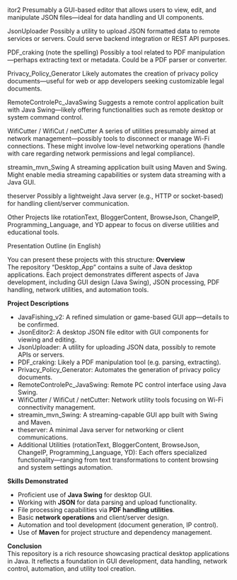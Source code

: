<project version="4">
  <component name="ExternalStorageConfigurationManager" enabled="true" />
  <component name="MavenProjectsManager">
    <option name="originalFiles">
      <list>
        <option value="$PROJECT_DIR$/pom.xml" />
      </list>
    </option>
  </component>
  <component name="ProjectRootManager" version="2" languageLevel="JDK_24" default="true" project-jdk-name="22" project-jdk-type="JavaSDK">
    <output url="file://$PROJECT_DIR$/out" />
  </component>
</project>                         itor2
Presumably a GUI-based editor that allows users to view, edit, and manipulate JSON files—ideal for data handling and UI components.

JsonUploader
Possibly a utility to upload JSON formatted data to remote services or servers. Could serve backend integration or REST API purposes.

PDF_craking (note the spelling)
Possibly a tool related to PDF manipulation—perhaps extracting text or metadata. Could be a PDF parser or converter.

Privacy_Policy_Generator
Likely automates the creation of privacy policy documents—useful for web or app developers seeking customizable legal documents.

RemoteControlePc_JavaSwing
Suggests a remote control application built with Java Swing—likely offering functionalities such as remote desktop or system command control.

WifiCutter / WifiCut / netCutter
A series of utilities presumably aimed at network management—possibly tools to disconnect or manage Wi-Fi connections. These might involve low-level networking operations (handle with care regarding network permissions and legal compliance).

streamin_mvn_Swing
A streaming application built using Maven and Swing. Might enable media streaming capabilities or system data streaming with a Java GUI.

theserver
Possibly a lightweight Java server (e.g., HTTP or socket-based) for handling client/server communication.

Other Projects like rotationText, BloggerContent, BrowseJson, ChangeIP, Programming_Language, and YD appear to focus on diverse utilities and educational tools.

Presentation Outline (in English)

You can present these projects with this structure:
**Overview**  
The repository “Desktop_App” contains a suite of Java desktop applications. Each project demonstrates different aspects of Java development, including GUI design (Java Swing), JSON processing, PDF handling, network utilities, and automation tools.

**Project Descriptions**  
- JavaFishing_v2: A refined simulation or game-based GUI app—details to be confirmed.  
- JsonEditor2: A desktop JSON file editor with GUI components for viewing and editing.  
- JsonUploader: A utility for uploading JSON data, possibly to remote APIs or servers.  
- PDF_craking: Likely a PDF manipulation tool (e.g. parsing, extracting).  
- Privacy_Policy_Generator: Automates the generation of privacy policy documents.  
- RemoteControlePc_JavaSwing: Remote PC control interface using Java Swing.  
- WifiCutter / WifiCut / netCutter: Network utility tools focusing on Wi-Fi connectivity management.  
- streamin_mvn_Swing: A streaming-capable GUI app built with Swing and Maven.  
- theserver: A minimal Java server for networking or client communications.  
- Additional Utilities (rotationText, BloggerContent, BrowseJson, ChangeIP, Programming_Language, YD): Each offers specialized functionality—ranging from text transformations to content browsing and system settings automation.

**Skills Demonstrated**  
- Proficient use of **Java Swing** for desktop GUI.  
- Working with **JSON** for data parsing and upload functionality.  
- File processing capabilities via **PDF handling utilities**.  
- Basic **network operations** and client/server design.  
- Automation and tool development (document generation, IP control).  
- Use of **Maven** for project structure and dependency management.

**Conclusion**  
This repository is a rich resource showcasing practical desktop applications in Java. It reflects a foundation in GUI development, data handling, network control, automation, and utility tool creation.
